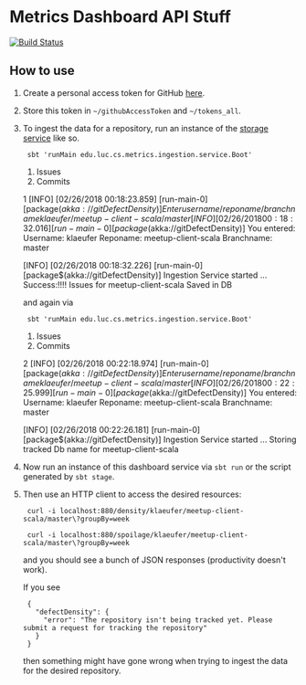 # Metrics Dashboard API Stuff

[![Build Status](https://travis-ci.org/sshilpika/metrics-dashboard-commit-density.svg?branch=master)](https://travis-ci.org/sshilpika/metrics-dashboard-commit-density)

## How to use

1. Create a personal access token for GitHub [here](https://github.com/settings/tokens).

1. Store this token in `~/githubAccessToken` and `~/tokens_all`.

1. To ingest the data for a repository, run an instance of the [storage service](https://github.com/sshilpika/metrics-dashboard-storage-service) like so.

        sbt 'runMain edu.luc.cs.metrics.ingestion.service.Boot'
	1. Issues
	2. Commits
        
	1
	[INFO] [02/26/2018 00:18:23.859] [run-main-0] [package$(akka://gitDefectDensity)] 
	Enter username/reponame/branchname
	klaeufer/meetup-client-scala/master
	[INFO] [02/26/2018 00:18:32.016] [run-main-0] [package$(akka://gitDefectDensity)] You entered: 
	Username: klaeufer 
	Reponame: meetup-client-scala 
	Branchname: master
        
	[INFO] [02/26/2018 00:18:32.226] [run-main-0] [package$(akka://gitDefectDensity)] Ingestion Service started
        ...
        Success:!!!! Issues for meetup-client-scala  Saved in DB

    and again via

        sbt 'runMain edu.luc.cs.metrics.ingestion.service.Boot'
	1. Issues
	2. Commits
        
	2
	[INFO] [02/26/2018 00:22:18.974] [run-main-0] [package$(akka://gitDefectDensity)] 
	Enter username/reponame/branchname
	klaeufer/meetup-client-scala/master
	[INFO] [02/26/2018 00:22:25.999] [run-main-0] [package$(akka://gitDefectDensity)] You entered: 
	Username: klaeufer 
	Reponame: meetup-client-scala 
	Branchname: master
        
	[INFO] [02/26/2018 00:22:26.181] [run-main-0] [package$(akka://gitDefectDensity)] Ingestion Service started
        ...
        Storing tracked Db name for meetup-client-scala

1. Now run an instance of this dashboard service via `sbt run` or the script generated by `sbt stage`.

1. Then use an HTTP client to access the desired resources:

        curl -i localhost:880/density/klaeufer/meetup-client-scala/master\?groupBy=week

        curl -i localhost:880/spoilage/klaeufer/meetup-client-scala/master\?groupBy=week

    and you should see a bunch of JSON responses (productivity doesn't work).

    If you see

        {
          "defectDensity": {
            "error": "The repository isn't being tracked yet. Please submit a request for tracking the repository"
          }
        }

    then something might have gone wrong when trying to ingest the data for the desired repository.
